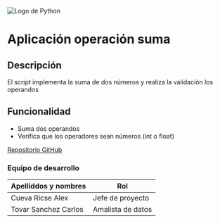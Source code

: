![Logo de Python](https://github.com/user-attachments/assets/b214fa0d-fd64-4320-9355-642dd637fad7)
# Aplicación operación suma
## Descripción
El script implementa la suma de dos números y realiza la validación los operandos
## Funcionalidad
- Suma dos operandos
- Verifica que los operadores sean números (int o float)

[Repositorio GitHub](https://github.com/Lexus1688/operacion_suma)

### Equipo de desarrollo
| Apelliddos y nombres | Rol |
| -------------------- | --- |
| Cueva Ricse Alex | Jefe de proyecto |
| Tovar Sanchez Carlos | Amalista de datos |

